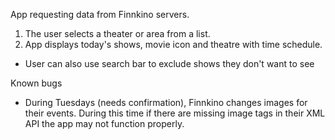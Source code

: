 App requesting data from Finnkino servers.

1. The user selects a theater or area from a list.
2. App displays today's shows, movie icon and theatre with time schedule.

- User can also use search bar to exclude shows they don't want to see

Known bugs

- During Tuesdays (needs confirmation), Finnkino changes images for their events. During this time if there are missing image tags in their XML API the app may not function properly.


